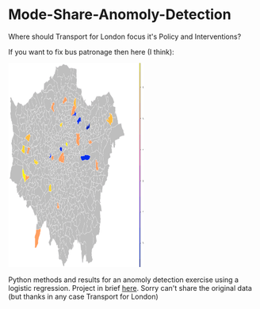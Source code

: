 # Mode-Share-Anomoly-Detection
Where should Transport for London focus it's Policy and Interventions?

If you want to fix bus patronage then here (I think):

<img src="https://github.com/fredshone/Mode-Share-Anomoly-Detection/blob/master/Outliers.png" height="412" width="272.5">

Python methods and results for an anomoly detection exercise using a logistic regression. Project in brief [here](https://github.com/fredshone/Mode-Share-Anomoly-Detection/blob/master/Fred_Shone_QM_Presentation.pdf). Sorry can't share the original data (but thanks in any case Transport for London)
